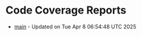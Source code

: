 # Code Coverage Reports
- [main](branches/main/index.html) - Updated on Tue Apr  8 06:54:48 UTC 2025
